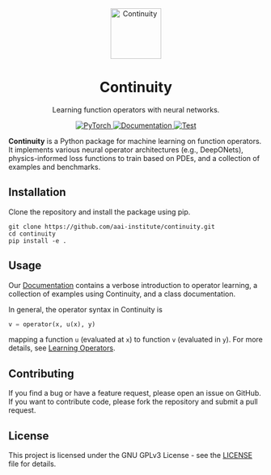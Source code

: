 <div align="center">

<img alt="Continuity" src="https://aai-institute.github.io/continuity/img/icon.png" width="100">

<h1>Continuity</h1>

Learning function operators with neural networks.

<a href="https://pytorch.org/get-started/locally/">
  <img alt="PyTorch" src="https://img.shields.io/badge/PyTorch-ee4c2c?logo=pytorch&logoColor=white">
</a>
<a href="https://aai-institute.github.io/continuity/">
  <img alt="Documentation" src="https://img.shields.io/badge/Documentation-blue">
</a>
<a href="https://github.com/aai-institute/continuity/actions/workflows/test.yml">
  <img alt="Test" src="https://github.com/aai-institute/continuity/actions/workflows/test.yml/badge.svg">
</a>
</div>

**Continuity** is a Python package for machine learning on function operators.
It implements various neural operator architectures (e.g., DeepONets),
physics-informed loss functions to train based on PDEs, and a collection of
examples and benchmarks.

## Installation
Clone the repository and install the package using pip.
```
git clone https://github.com/aai-institute/continuity.git
cd continuity
pip install -e .
```

## Usage
Our [Documentation](https://aai-institute.github.io/continuity/) contains a verbose introduction to operator learning, a collection of examples using Continuity, and a class documentation.

In general, the operator syntax in Continuity is
```python
v = operator(x, u(x), y)
```
mapping a function `u` (evaluated at `x`) to function `v` (evaluated in `y`).
For more details, see [Learning Operators](https://aai-institute.github.io/continuity/operators/index.html).

## Contributing
If you find a bug or have a feature request, please open an issue on GitHub. If
you want to contribute code, please fork the repository and submit a pull
request.

## License
This project is licensed under the GNU GPLv3 License - see the
[LICENSE](LICENSE) file for details.
